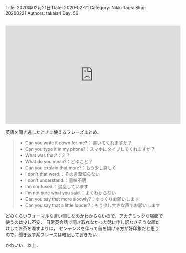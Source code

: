 ﻿Title: 2020年02月21日
Date: 2020-02-21
Category: Nikki
Tags: 
Slug: 20200221
Authors: takala4
Day: 56


<br>

<iframe width="560" height="315" src="https://www.youtube.com/embed/Va0gWtSkSJs" frameborder="0" allow="accelerometer; autoplay; encrypted-media; gyroscope; picture-in-picture" allowfullscreen></iframe>

<br>

英語を聞き逃したときに使えるフレーズまとめ．


>* Can you write it down for me?： 書いてくれますか？
>* Can you type it in my phone?：スマホにタイプしてくれますか？
>* What was that?：え？
>* What do you mean?：どゆこと？
>* Can you explain that more?：もう少し詳しく
>* I don't that word.：その言葉知らない
>* I don't understand.：意味不明
>* I'm confused.：混乱しています
>* I'm not sure what you said.：よくわからない
>* Can you say that more sloowly?：ゆっくりお願いします
>* Can you say that a little louder?：もう少し大きな声でお願いします


どのくらいフォーマルな言い回しなのかわからないので．アカデミックな場面で使うのは少し不安．
日常英会話で聞き取れなかった時に申し訳なさそうな顔だけしてお茶を濁すよりは，
センテンスを伴って首を傾げる方が好印象だと思うので，聞き返す系フレーズは暗記しておきたい．


かわいい．以上．
